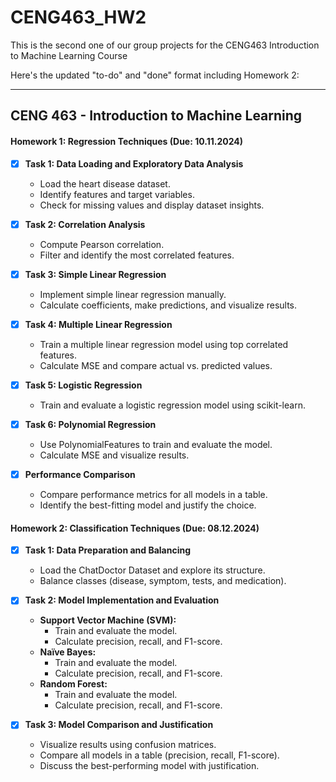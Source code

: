 # CENG463_HW2
 This is the second one of our group projects for the CENG463 Introduction to Machine Learning Course

Here's the updated "to-do" and "done" format including Homework 2:

---

## CENG 463 - Introduction to Machine Learning


#### Homework 1: Regression Techniques (Due: 10.11.2024)
- [x] **Task 1: Data Loading and Exploratory Data Analysis**
  - Load the heart disease dataset.
  - Identify features and target variables.
  - Check for missing values and display dataset insights.

- [x] **Task 2: Correlation Analysis**
  - Compute Pearson correlation.
  - Filter and identify the most correlated features.

- [x] **Task 3: Simple Linear Regression**
  - Implement simple linear regression manually.
  - Calculate coefficients, make predictions, and visualize results.

- [x] **Task 4: Multiple Linear Regression**
  - Train a multiple linear regression model using top correlated features.
  - Calculate MSE and compare actual vs. predicted values.

- [x] **Task 5: Logistic Regression**
  - Train and evaluate a logistic regression model using scikit-learn.

- [x] **Task 6: Polynomial Regression**
  - Use PolynomialFeatures to train and evaluate the model.
  - Calculate MSE and visualize results.

- [x] **Performance Comparison**
  - Compare performance metrics for all models in a table.
  - Identify the best-fitting model and justify the choice.

#### Homework 2: Classification Techniques (Due: 08.12.2024)
- [x] **Task 1: Data Preparation and Balancing**
  - Load the ChatDoctor Dataset and explore its structure.
  - Balance classes (disease, symptom, tests, and medication).

- [x] **Task 2: Model Implementation and Evaluation**
  - **Support Vector Machine (SVM):** 
    - Train and evaluate the model.
    - Calculate precision, recall, and F1-score.
  - **Naïve Bayes:** 
    - Train and evaluate the model.
    - Calculate precision, recall, and F1-score.
  - **Random Forest:** 
    - Train and evaluate the model.
    - Calculate precision, recall, and F1-score.

- [x] **Task 3: Model Comparison and Justification**
  - Visualize results using confusion matrices.
  - Compare all models in a table (precision, recall, F1-score).
  - Discuss the best-performing model with justification.

